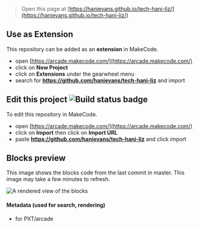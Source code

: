  


> Open this page at [https://hanievans.github.io/tech-hani-liz/](https://hanievans.github.io/tech-hani-liz/)

## Use as Extension

This repository can be added as an **extension** in MakeCode.

* open [https://arcade.makecode.com/](https://arcade.makecode.com/)
* click on **New Project**
* click on **Extensions** under the gearwheel menu
* search for **https://github.com/hanievans/tech-hani-liz** and import

## Edit this project ![Build status badge](https://github.com/hanievans/tech-hani-liz/workflows/MakeCode/badge.svg)

To edit this repository in MakeCode.

* open [https://arcade.makecode.com/](https://arcade.makecode.com/)
* click on **Import** then click on **Import URL**
* paste **https://github.com/hanievans/tech-hani-liz** and click import

## Blocks preview

This image shows the blocks code from the last commit in master.
This image may take a few minutes to refresh.

![A rendered view of the blocks](https://github.com/hanievans/tech-hani-liz/raw/master/.github/makecode/blocks.png)

#### Metadata (used for search, rendering)

* for PXT/arcade
<script src="https://makecode.com/gh-pages-embed.js"></script><script>makeCodeRender("{{ site.makecode.home_url }}", "{{ site.github.owner_name }}/{{ site.github.repository_name }}");</script>
